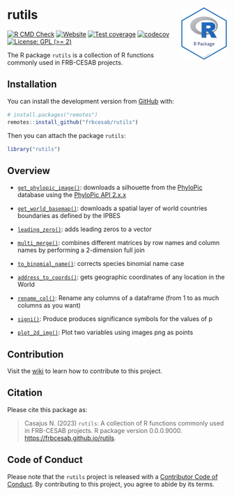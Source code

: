 
<!-- README.md is generated from README.Rmd. Please edit that file -->

# rutils <img src="man/figures/package-sticker.png" align="right" style="float:right; height:120px;"/>

<!-- badges: start -->

[![R CMD
Check](https://github.com/frbcesab/rutils/actions/workflows/R-CMD-check.yaml/badge.svg)](https://github.com/frbcesab/rutils/actions/workflows/R-CMD-check.yaml)
[![Website](https://github.com/frbcesab/rutils/actions/workflows/pkgdown.yaml/badge.svg)](https://github.com/frbcesab/rutils/actions/workflows/pkgdown.yaml)
[![Test
coverage](https://github.com/frbcesab/rutils/actions/workflows/test-coverage.yaml/badge.svg)](https://github.com/frbcesab/rutils/actions/workflows/test-coverage.yaml)
[![codecov](https://codecov.io/gh/frbcesab/rutils/branch/main/graph/badge.svg)](https://codecov.io/gh/frbcesab/rutils)
[![License: GPL (\>=
2)](https://img.shields.io/badge/License-GPL%20%28%3E%3D%202%29-blue.svg)](https://choosealicense.com/licenses/gpl-2.0/)
<!-- badges: end -->

The R package `rutils` is a collection of R functions commonly used in
FRB-CESAB projects.

## Installation

You can install the development version from
[GitHub](https://github.com/) with:

``` r
# install.packages("remotes")
remotes::install_github("frbcesab/rutils")
```

Then you can attach the package `rutils`:

``` r
library("rutils")
```

## Overview

- [`get_phylopic_image()`](https://frbcesab.github.io/rutils/reference/get_phylopic_image.html):
  downloads a silhouette from the [PhyloPic](https://www.phylopic.org/)
  database using the [PhyloPic API
  2.x.x](http://api-docs.phylopic.org/v2/)

- [`get_world_basemap()`](https://frbcesab.github.io/rutils/reference/get_world_basemap.html):
  downloads a spatial layer of world countries boundaries as defined by
  the IPBES

- [`leading_zero()`](https://frbcesab.github.io/rutils/reference/leading_zero.html):
  adds leading zeros to a vector

- [`multi_merge()`](https://frbcesab.github.io/rutils/reference/multi_merge.html):
  combines different matrices by row names and column names by
  performing a 2-dimension full join

- [`to_binomial_name()`](https://frbcesab.github.io/rutils/reference/to_binomial_name.html):
  corrects species binomial name case

- [`address_to_coords()`](https://frbcesab.github.io/rutils/reference/address_to_coords.html):
  gets geographic coordinates of any location in the World

- [`rename_col()`](https://frbcesab.github.io/rutils/reference/rename_col.html):
  Rename any columns of a dataframe (from 1 to as much columns as you
  want)

- [`signi()`](https://frbcesab.github.io/rutils/reference/signi.html):
  Produce produces significance symbols for the values of p

- [`plot_2d_img()`](https://frbcesab.github.io/rutils/reference/plot_2d_img.html):
  Plot two variables using images png as points

## Contribution

Visit the
[wiki](https://github.com/FRBCesab/rutils/wiki/How-to-contribute) to
learn how to contribute to this project.

## Citation

Please cite this package as:

> Casajus N. (2023) `rutils`: A collection of R functions commonly used
> in FRB-CESAB projects. R package version 0.0.0.9000.
> <https://frbcesab.github.io/rutils>.

## Code of Conduct

Please note that the `rutils` project is released with a [Contributor
Code of
Conduct](https://contributor-covenant.org/version/2/0/CODE_OF_CONDUCT.html).
By contributing to this project, you agree to abide by its terms.
